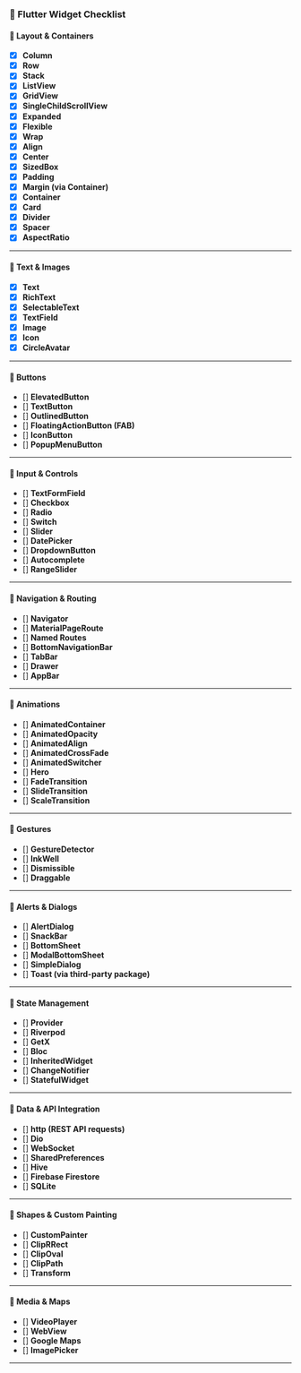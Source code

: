 ### **📌 Flutter Widget Checklist**  

#### **🔹 Layout & Containers**
- [X] **Column**  
- [X] **Row**  
- [X] **Stack**  
- [X] **ListView**  
- [X] **GridView**  
- [X] **SingleChildScrollView**  
- [X] **Expanded**  
- [X] **Flexible**  
- [X] **Wrap**  
- [X] **Align**  
- [X] **Center**  
- [X] **SizedBox**  
- [X] **Padding**  
- [X] **Margin (via Container)**  
- [X] **Container**  
- [X] **Card**  
- [X] **Divider**  
- [X] **Spacer**  
- [X] **AspectRatio**  

---

#### **🔹 Text & Images**
- [X] **Text**  
- [X] **RichText**  
- [X] **SelectableText**  
- [X] **TextField**  
- [X] **Image**  
- [X] **Icon**  
- [X] **CircleAvatar**  

---

#### **🔹 Buttons**
- [] **ElevatedButton**  
- [] **TextButton**  
- [] **OutlinedButton**  
- [] **FloatingActionButton (FAB)**  
- [] **IconButton**  
- [] **PopupMenuButton**  

---

#### **🔹 Input & Controls**
- [] **TextFormField**  
- [] **Checkbox**  
- [] **Radio**  
- [] **Switch**  
- [] **Slider**  
- [] **DatePicker**  
- [] **DropdownButton**  
- [] **Autocomplete**  
- [] **RangeSlider**  

---

#### **🔹 Navigation & Routing**
- [] **Navigator**  
- [] **MaterialPageRoute**  
- [] **Named Routes**  
- [] **BottomNavigationBar**  
- [] **TabBar**  
- [] **Drawer**  
- [] **AppBar**  

---

#### **🔹 Animations**
- [] **AnimatedContainer**  
- [] **AnimatedOpacity**  
- [] **AnimatedAlign**  
- [] **AnimatedCrossFade**  
- [] **AnimatedSwitcher**  
- [] **Hero**  
- [] **FadeTransition**  
- [] **SlideTransition**  
- [] **ScaleTransition**  

---

#### **🔹 Gestures**
- [] **GestureDetector**  
- [] **InkWell**  
- [] **Dismissible**  
- [] **Draggable**  

---

#### **🔹 Alerts & Dialogs**
- [] **AlertDialog**  
- [] **SnackBar**  
- [] **BottomSheet**  
- [] **ModalBottomSheet**  
- [] **SimpleDialog**  
- [] **Toast (via third-party package)**  

---

#### **🔹 State Management**
- [] **Provider**  
- [] **Riverpod**  
- [] **GetX**  
- [] **Bloc**  
- [] **InheritedWidget**  
- [] **ChangeNotifier**  
- [] **StatefulWidget**  

---

#### **🔹 Data & API Integration**
- [] **http (REST API requests)**  
- [] **Dio**  
- [] **WebSocket**  
- [] **SharedPreferences**  
- [] **Hive**  
- [] **Firebase Firestore**  
- [] **SQLite**  

---

#### **🔹 Shapes & Custom Painting**
- [] **CustomPainter**  
- [] **ClipRRect**  
- [] **ClipOval**  
- [] **ClipPath**  
- [] **Transform**  

---

#### **🔹 Media & Maps**
- [] **VideoPlayer**  
- [] **WebView**  
- [] **Google Maps**  
- [] **ImagePicker**  

---

